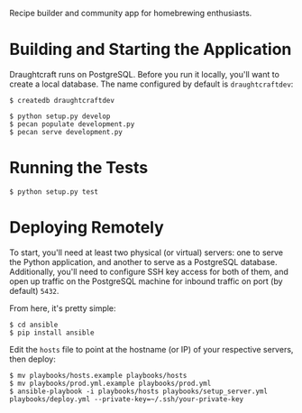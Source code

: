 Recipe builder and community app for homebrewing enthusiasts.

Building and Starting the Application
====================================
Draughtcraft runs on PostgreSQL.  Before you run it locally, you'll want to
create a local database.  The name configured by default is `draughtcraftdev`:

    $ createdb draughtcraftdev

    $ python setup.py develop
    $ pecan populate development.py
    $ pecan serve development.py

Running the Tests
=================
    $ python setup.py test

Deploying Remotely
=================

To start, you'll need at least two physical (or virtual) servers: one to
serve the Python application, and another to serve as a PostgreSQL database.
Additionally, you'll need to configure SSH key access for both of them, and
open up traffic on the PostgreSQL machine for inbound traffic on port (by
default) `5432`.

From here, it's pretty simple:

    $ cd ansible
    $ pip install ansible

Edit the `hosts` file to point at the hostname (or IP) of your respective servers, then deploy:

    $ mv playbooks/hosts.example playbooks/hosts
    $ mv playbooks/prod.yml.example playbooks/prod.yml
    $ ansible-playbook -i playbooks/hosts playbooks/setup_server.yml playbooks/deploy.yml --private-key=~/.ssh/your-private-key
